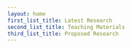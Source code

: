 ```yaml
---
layout: home
first_list_title: Latest Research
second_list_title: Teaching Materials
third_list_title: Proposed Research
---
```

